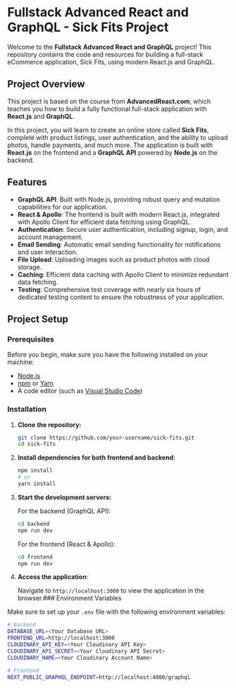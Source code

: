 # Fullstack Advanced React and GraphQL - Sick Fits Project

Welcome to the **Fullstack Advanced React and GraphQL** project! This repository contains the code and resources for building a full-stack eCommerce application, Sick Fits, using modern React.js and GraphQL.

## Project Overview

This project is based on the course from **AdvancedReact.com**, which teaches you how to build a fully functional full-stack application with **React.js** and **GraphQL**.

In this project, you will learn to create an online store called **Sick Fits**, complete with product listings, user authentication, and the ability to upload photos, handle payments, and much more. The application is built with **React.js** on the frontend and a **GraphQL API** powered by **Node.js** on the backend.

## Features

- **GraphQL API**: Built with Node.js, providing robust query and mutation capabilities for our application.
- **React & Apollo**: The frontend is built with modern React.js, integrated with Apollo Client for efficient data fetching using GraphQL.
- **Authentication**: Secure user authentication, including signup, login, and account management.
- **Email Sending**: Automatic email sending functionality for notifications and user interaction.
- **File Upload**: Uploading images such as product photos with cloud storage.
- **Caching**: Efficient data caching with Apollo Client to minimize redundant data fetching.
- **Testing**: Comprehensive test coverage with nearly six hours of dedicated testing content to ensure the robustness of your application.

## Project Setup

### Prerequisites

Before you begin, make sure you have the following installed on your machine:

- [Node.js](https://nodejs.org/)
- [npm](https://www.npmjs.com/) or [Yarn](https://yarnpkg.com/)
- A code editor (such as [Visual Studio Code](https://code.visualstudio.com/))

### Installation

1. **Clone the repository:**

   ```bash
   git clone https://github.com/your-username/sick-fits.git
   cd sick-fits
   ```

2. **Install dependencies for both frontend and backend:**

   ```bash
   npm install
   # or
   yarn install
   ```

3. **Start the development servers:**

   For the backend (GraphQL API):

   ```bash
   cd backend
   npm run dev
   ```

   For the frontend (React & Apollo):

   ```bash
   cd frontend
   npm run dev
   ```

4. **Access the application**:

   Navigate to `http://localhost:3000` to view the application in the browser.### Environment Variables

Make sure to set up your `.env` file with the following environment variables:

```bash
# Backend
DATABASE_URL=<Your Database URL>
FRONTEND_URL=http://localhost:3000
CLOUDINARY_API_KEY=<Your Cloudinary API Key>
CLOUDINARY_API_SECRET=<Your Cloudinary API Secret>
CLOUDINARY_NAME=<Your Cloudinary Account Name>

# Frontend
NEXT_PUBLIC_GRAPHQL_ENDPOINT=http://localhost:4000/graphql
```
